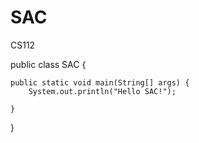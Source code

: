 SAC
===

CS112

public class SAC {

	public static void main(String[] args) {
		System.out.println("Hello SAC!");

	}

}
